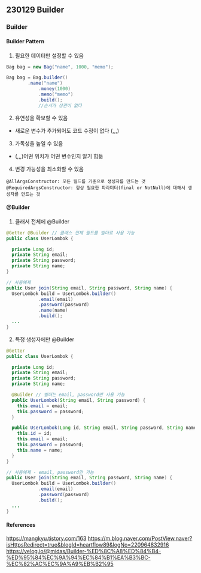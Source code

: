 ## 230129 Builder

### Builder

#### Builder Pattern

1. 필요한 데이터만 설정할 수 있음

```java
Bag bag = new Bag("name", 1000, "memo");

Bag bag = Bag.builder()
		.name("name")
        	.money(1000)
        	.memo("memo")
        	.build();
            //순서가 상관이 없다
```

2. 유연성을 확보할 수 있음

- 새로운 변수가 추가되어도 코드 수정이 없다 (,,,)

3. 가독성을 높일 수 있음

- (,,,)어떤 위치가 어떤 변수인지 알기 힘듦

4. 변경 가능성을 최소화할 수 있음

```
@AllArgsConstructor: 모든 필드를 기준으로 생성자를 만드는 것
@RequiredArgsConstructor: 항상 필요한 파라미터(final or NotNull)에 대해서 생성자를 만드는 것
```

#### @Builder

1. 클래서 전체에 @Builder

```java
@Getter @Builder // 클래스 전체 필드를 빌더로 사용 가능
public class UserLombok {

  private Long id;
  private String email;
  private String password;
  private String name;
}

// 사용예제
public User join(String email, String password, String name) {
  UserLombok build = UserLombok.builder()
            .email(email)
            .password(password)
            .name(name)
            .build();
  ...
}

```

2. 특정 생성자에만 @Builder

```java
@Getter
public class UserLombok {

  private Long id;
  private String email;
  private String password;
  private String name;

  @Builder // 빌더는 email, password만 사용 가능
  public UserLombok(String email, String password) {
    this.email = email;
    this.password = password;
  }

  public UserLombok(Long id, String email, String password, String name) {
    this.id = id;
    this.email = email;
    this.password = password;
    this.name = name;
  }
}

// 사용예제 - email, password만 가능
public User join(String email, String password, String name) {
  UserLombok build = UserLombok.builder()
            .email(email)
            .password(password)
            .build();
  ...
}

```

#### References

https://mangkyu.tistory.com/163
https://m.blog.naver.com/PostView.naver?isHttpsRedirect=true&blogId=heartflow89&logNo=220964832916
https://velog.io/@midas/Builder-%ED%8C%A8%ED%84%B4-%ED%95%84%EC%9A%94%EC%84%B1%EA%B3%BC-%EC%82%AC%EC%9A%A9%EB%B2%95
